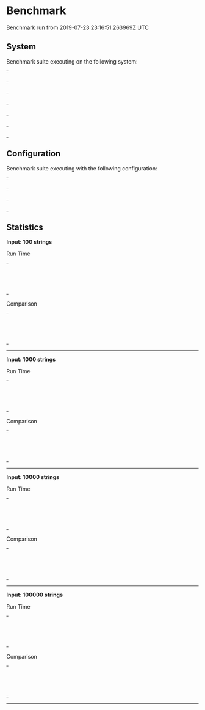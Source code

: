 # Benchmark

Benchmark run from 2019-07-23 23:16:51.263969Z UTC

## System

Benchmark suite executing on the following system:

<table style="width: 1%">
  <tr>
    <th style="width: 1%; white-space: nowrap">Operating System</th>
    <td>Linux</td>
  </tr><tr>
    <th style="white-space: nowrap">CPU Information</th>
    <td style="white-space: nowrap">Intel(R) Core(TM) i5-6500 CPU @ 3.20GHz</td>
  </tr><tr>
    <th style="white-space: nowrap">Number of Available Cores</th>
    <td style="white-space: nowrap">4</td>
  </tr><tr>
    <th style="white-space: nowrap">Available Memory</th>
    <td style="white-space: nowrap">15.55 GB</td>
  </tr><tr>
    <th style="white-space: nowrap">Elixir Version</th>
    <td style="white-space: nowrap">1.7.4</td>
  </tr><tr>
    <th style="white-space: nowrap">Erlang Version</th>
    <td style="white-space: nowrap">21.2</td>
  </tr>
</table>

## Configuration

Benchmark suite executing with the following configuration:

<table style="width: 1%">
  <tr>
    <th style="width: 1%">:time</th>
    <td style="white-space: nowrap">1 s</td>
  </tr><tr>
    <th>:parallel</th>
    <td style="white-space: nowrap">1</td>
  </tr><tr>
    <th>:warmup</th>
    <td style="white-space: nowrap">100 ms</td>
  </tr>
</table>

## Statistics



__Input: 100 strings__

Run Time
<table style="width: 1%">
  <tr>
    <th>Name</th>
    <th style="text-align: right">IPS</th>
    <th style="text-align: right">Average</th>
    <th style="text-align: right">Devitation</th>
    <th style="text-align: right">Median</th>
    <th style="text-align: right">99th&nbsp;%</th>
  </tr>
  <tr>
    <td style="white-space: nowrap">Enum.sort</td>
    <td style="white-space: nowrap; text-align: right">43.28 K</td>
    <td style="white-space: nowrap; text-align: right">23.10 μs</td>
    <td style="white-space: nowrap; text-align: right">±102.86%</td>
    <td style="white-space: nowrap; text-align: right">20.77 μs</td>
    <td style="white-space: nowrap; text-align: right">50.34 μs</td>
  </tr>
  <tr>
    <td style="white-space: nowrap">NifSorter.str_sort</td>
    <td style="white-space: nowrap; text-align: right">41.18 K</td>
    <td style="white-space: nowrap; text-align: right">24.28 μs</td>
    <td style="white-space: nowrap; text-align: right">±77.33%</td>
    <td style="white-space: nowrap; text-align: right">21.52 μs</td>
    <td style="white-space: nowrap; text-align: right">59.12 μs</td>
  </tr>
</table>

Comparison
<table style="width: 1%">
  <tr>
    <th>Name</th>
    <th style="text-align: right">IPS</th>
    <th style="text-align: right">Slower</th>
  <tr>
    <td style="white-space: nowrap">Enum.sort</td>
    <td style="white-space: nowrap;text-align: right">43.28 K</td>
    <td>&nbsp;</td>
  </tr>
  <tr>
    <td style="white-space: nowrap">NifSorter.str_sort</td>
    <td style="white-space: nowrap; text-align: right">41.18 K</td>
    <td style="white-space: nowrap; text-align: right">1.05x</td>
  </tr>
</table>


<hr/>

__Input: 1000 strings__

Run Time
<table style="width: 1%">
  <tr>
    <th>Name</th>
    <th style="text-align: right">IPS</th>
    <th style="text-align: right">Average</th>
    <th style="text-align: right">Devitation</th>
    <th style="text-align: right">Median</th>
    <th style="text-align: right">99th&nbsp;%</th>
  </tr>
  <tr>
    <td style="white-space: nowrap">NifSorter.str_sort</td>
    <td style="white-space: nowrap; text-align: right">3.08 K</td>
    <td style="white-space: nowrap; text-align: right">325.08 μs</td>
    <td style="white-space: nowrap; text-align: right">±33.01%</td>
    <td style="white-space: nowrap; text-align: right">302.10 μs</td>
    <td style="white-space: nowrap; text-align: right">507.43 μs</td>
  </tr>
  <tr>
    <td style="white-space: nowrap">Enum.sort</td>
    <td style="white-space: nowrap; text-align: right">2.65 K</td>
    <td style="white-space: nowrap; text-align: right">377.85 μs</td>
    <td style="white-space: nowrap; text-align: right">±21.38%</td>
    <td style="white-space: nowrap; text-align: right">353.96 μs</td>
    <td style="white-space: nowrap; text-align: right">580.92 μs</td>
  </tr>
</table>

Comparison
<table style="width: 1%">
  <tr>
    <th>Name</th>
    <th style="text-align: right">IPS</th>
    <th style="text-align: right">Slower</th>
  <tr>
    <td style="white-space: nowrap">NifSorter.str_sort</td>
    <td style="white-space: nowrap;text-align: right">3.08 K</td>
    <td>&nbsp;</td>
  </tr>
  <tr>
    <td style="white-space: nowrap">Enum.sort</td>
    <td style="white-space: nowrap; text-align: right">2.65 K</td>
    <td style="white-space: nowrap; text-align: right">1.16x</td>
  </tr>
</table>


<hr/>

__Input: 10000 strings__

Run Time
<table style="width: 1%">
  <tr>
    <th>Name</th>
    <th style="text-align: right">IPS</th>
    <th style="text-align: right">Average</th>
    <th style="text-align: right">Devitation</th>
    <th style="text-align: right">Median</th>
    <th style="text-align: right">99th&nbsp;%</th>
  </tr>
  <tr>
    <td style="white-space: nowrap">NifSorter.str_sort</td>
    <td style="white-space: nowrap; text-align: right">208.10</td>
    <td style="white-space: nowrap; text-align: right">4.81 ms</td>
    <td style="white-space: nowrap; text-align: right">±10.83%</td>
    <td style="white-space: nowrap; text-align: right">4.68 ms</td>
    <td style="white-space: nowrap; text-align: right">6.69 ms</td>
  </tr>
  <tr>
    <td style="white-space: nowrap">Enum.sort</td>
    <td style="white-space: nowrap; text-align: right">167.10</td>
    <td style="white-space: nowrap; text-align: right">5.98 ms</td>
    <td style="white-space: nowrap; text-align: right">±14.82%</td>
    <td style="white-space: nowrap; text-align: right">5.67 ms</td>
    <td style="white-space: nowrap; text-align: right">10.04 ms</td>
  </tr>
</table>

Comparison
<table style="width: 1%">
  <tr>
    <th>Name</th>
    <th style="text-align: right">IPS</th>
    <th style="text-align: right">Slower</th>
  <tr>
    <td style="white-space: nowrap">NifSorter.str_sort</td>
    <td style="white-space: nowrap;text-align: right">208.10</td>
    <td>&nbsp;</td>
  </tr>
  <tr>
    <td style="white-space: nowrap">Enum.sort</td>
    <td style="white-space: nowrap; text-align: right">167.10</td>
    <td style="white-space: nowrap; text-align: right">1.25x</td>
  </tr>
</table>


<hr/>

__Input: 100000 strings__

Run Time
<table style="width: 1%">
  <tr>
    <th>Name</th>
    <th style="text-align: right">IPS</th>
    <th style="text-align: right">Average</th>
    <th style="text-align: right">Devitation</th>
    <th style="text-align: right">Median</th>
    <th style="text-align: right">99th&nbsp;%</th>
  </tr>
  <tr>
    <td style="white-space: nowrap">NifSorter.str_sort</td>
    <td style="white-space: nowrap; text-align: right">14.99</td>
    <td style="white-space: nowrap; text-align: right">66.71 ms</td>
    <td style="white-space: nowrap; text-align: right">±5.81%</td>
    <td style="white-space: nowrap; text-align: right">65.27 ms</td>
    <td style="white-space: nowrap; text-align: right">77.41 ms</td>
  </tr>
  <tr>
    <td style="white-space: nowrap">Enum.sort</td>
    <td style="white-space: nowrap; text-align: right">10.18</td>
    <td style="white-space: nowrap; text-align: right">98.24 ms</td>
    <td style="white-space: nowrap; text-align: right">±7.36%</td>
    <td style="white-space: nowrap; text-align: right">96.25 ms</td>
    <td style="white-space: nowrap; text-align: right">114.07 ms</td>
  </tr>
</table>

Comparison
<table style="width: 1%">
  <tr>
    <th>Name</th>
    <th style="text-align: right">IPS</th>
    <th style="text-align: right">Slower</th>
  <tr>
    <td style="white-space: nowrap">NifSorter.str_sort</td>
    <td style="white-space: nowrap;text-align: right">14.99</td>
    <td>&nbsp;</td>
  </tr>
  <tr>
    <td style="white-space: nowrap">Enum.sort</td>
    <td style="white-space: nowrap; text-align: right">10.18</td>
    <td style="white-space: nowrap; text-align: right">1.47x</td>
  </tr>
</table>


<hr/>

